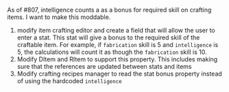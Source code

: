 
As of #807, intelligence counts a as a bonus for required skill on crafting items. I want to make this moddable.

1. modify item crafting editor and create a field that will allow the user to enter a stat. This stat will give a bonus to the required skill of the craftable item. For example, if `fabrication` skill is 5 and `intelligence` is 5, the calculations will count it as though the `fabrication` skill is 10.
2. Modify DItem and RItem to support this property. This includes making sure that the references are updated between stats and items
3. Modify crafting recipes manager to read the stat bonus property instead of using the hardcoded `intelligence`
